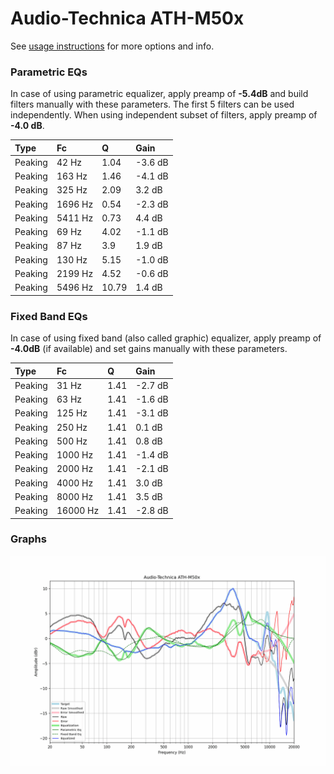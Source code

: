 # Audio-Technica ATH-M50x
See [usage instructions](https://github.com/jaakkopasanen/AutoEq#usage) for more options and info.

### Parametric EQs
In case of using parametric equalizer, apply preamp of **-5.4dB** and build filters manually
with these parameters. The first 5 filters can be used independently.
When using independent subset of filters, apply preamp of **-4.0 dB**.

| Type    | Fc      |     Q | Gain    |
|:--------|:--------|:------|:--------|
| Peaking | 42 Hz   |  1.04 | -3.6 dB |
| Peaking | 163 Hz  |  1.46 | -4.1 dB |
| Peaking | 325 Hz  |  2.09 | 3.2 dB  |
| Peaking | 1696 Hz |  0.54 | -2.3 dB |
| Peaking | 5411 Hz |  0.73 | 4.4 dB  |
| Peaking | 69 Hz   |  4.02 | -1.1 dB |
| Peaking | 87 Hz   |  3.9  | 1.9 dB  |
| Peaking | 130 Hz  |  5.15 | -1.0 dB |
| Peaking | 2199 Hz |  4.52 | -0.6 dB |
| Peaking | 5496 Hz | 10.79 | 1.4 dB  |

### Fixed Band EQs
In case of using fixed band (also called graphic) equalizer, apply preamp of **-4.0dB**
(if available) and set gains manually with these parameters.

| Type    | Fc       |    Q | Gain    |
|:--------|:---------|:-----|:--------|
| Peaking | 31 Hz    | 1.41 | -2.7 dB |
| Peaking | 63 Hz    | 1.41 | -1.6 dB |
| Peaking | 125 Hz   | 1.41 | -3.1 dB |
| Peaking | 250 Hz   | 1.41 | 0.1 dB  |
| Peaking | 500 Hz   | 1.41 | 0.8 dB  |
| Peaking | 1000 Hz  | 1.41 | -1.4 dB |
| Peaking | 2000 Hz  | 1.41 | -2.1 dB |
| Peaking | 4000 Hz  | 1.41 | 3.0 dB  |
| Peaking | 8000 Hz  | 1.41 | 3.5 dB  |
| Peaking | 16000 Hz | 1.41 | -2.8 dB |

### Graphs
![](./Audio-Technica%20ATH-M50x.png)